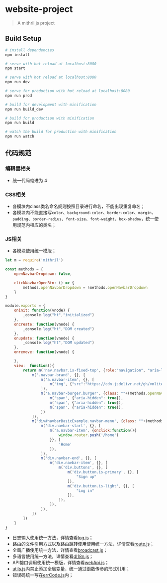 # website-project

> A mithril.js project


## Build Setup

``` bash
# install dependencies
npm install

# serve with hot reload at localhost:8080
npm start

# serve with hot reload at localhost:8080
npm run dev

# serve for production with hot reload at localhost:8080
npm run prod

# build for development with minification
npm run build_dev

# build for production with minification
npm run build

# watch the build for production with minification
npm run watch


```

## 代码规范

### 编辑器相关

+ 统一代码缩进为 4

### CSS相关
* 各模块内class类名命名规则按照目录进行命名，不能出现重复命名；
* 各模块内不能直接写`color`、`background-color`、`border-color`、`margin`、`padding`、`border-radius`、`font-size`、`font-weight`、`box-shadow`，统一使用规范内相应的类名；

### JS相关
* 各模块使用统一模版；  

```js
let m = require('mithril')

const methods = {
    openNavbarDropdown: false,

    clickNavbarOpenBtn: () => {
        methods.openNavbarDropdown = !methods.openNavbarDropdown
    }
}

module.exports = {
    oninit: function(vnode) {
        _console.log("ht","initialized")
    },
    oncreate: function(vnode) {
        _console.log("ht","DOM created")
    },
    onupdate: function(vnode) {
        _console.log("ht","DOM updated")
    },
    onremove: function(vnode) {

    },
    view:  function(){
        return m('nav.navbar.is-fixed-top', {role:"navigation", "aria-label":"main navigation"}, [
            m('.navbar-brand', {}, [
                m('a.navbar-item', {}, [
                    m('img', {"src":"https://cdn.jsdelivr.net/gh/vmlite/s/bulma/images/bulma-logo.png", width: "112", height:"28"})
                ]),
                m('a.navbar-burger.burger', {class: ""+(methods.openNavbarDropdown?" is-active":""), role:"button", "aria-label": "menu", "aria-expanded": false, "data-target": "navbarBasicExample", onclick: methods.clickNavbarOpenBtn}, [
                    m('span', {"aria-hidden": true}),
                    m('span', {"aria-hidden": true}),
                    m('span', {"aria-hidden": true}),
                ])
            ]),
            m('div#navbarBasicExample.navbar-menu', {class: ""+(methods.openNavbarDropdown?" is-active":"")}, [
                m('div.navbar-start', {}, [
                    m('a.navbar-item', {onclick:function(){
                        window.router.push('/home')
                    }}, [
                        'Home'
                    ]),
                ]),
                m('div.navbar-end', {}, [
                    m('div.navbar-item', {}, [
                        m('div.buttons', {}, [
                            m('div.button.is-primary', {}, [
                                "Sign up"
                            ]),
                            m('div.button.is-light', {}, [
                                "Log in"
                            ]),
                        ]),
                    ]),
                ]),
            ])
        ])
    }
}
```  

* 日志输入使用统一方法，详情查看[log.js](./src/log/log.js)；
* 路由的文件引用方式以及路由跳转使用使用统一方法，详情查看[route.js](./src/route/index.js)；
* 全局广播使用统一方法，详情查看[broadcast.js](./src/broadcast/broadcast.js)；
* 多语言使用统一方法，详情查看[dI18n.js](./src/languages/dI18n.js)；
* API接口调用使用统一模版，详情查看[webApi.js](./src/api/webApi.js)；
* [utils.js](./src/util/utils.js)内禁止添加全局变量，统一通过函数传参的形式引用；
* 错误码统一写在[errCode.js](./src/util/errCode.js)内；





